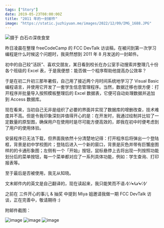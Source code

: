 ```yaml
---
tags: ["Story"]
date: 2019-05-23T08:00:00Z
title: "2011 年的一封邮件"
image: "https://static.juzhiyuan.me/images/2022/12/09/IMG_1688.JPG"
---
```


![摄于 白石の深夜食堂](https://user-images.githubusercontent.com/2106987/155452552-9a9d31c5-67ce-4a71-b057-4c2c03e8af51.png)

昨日凌晨在整理 freeCodeCamp 的 FCC DevTalk 访谈稿，在被问到第一次学习编程是什么时候这个问题时，我突然想到 2011 年 8 月发送的一封邮件。

初中的自己较“活跃”、喜欢交朋友，某日看到校长在办公室手动搜索并整理几十份各个班级的 Excel 表，于是我便想：能否做一个程序帮助他提高办公效率？

于是在初二升初三那年暑假，自己用了接近两个月时间系统地学习了 Visual Basic 编程语言，并使用它开发了一套学生信息管理程序。当然，数据迁移也很方便：打开程序并批量导入按照模板整理后的 Excel 数据表，它便可自动处理数据并追加到 Access 数据库。

现在看来，当初自己无非是组织了必要的界面并实现了数据库的增删改查，技术难度并不高。但是令我印象深刻并值得开心的是：在开发时，我通过绘制并比较了一定数量的原型图，确保用户在使用时是尽可能方便高效的，即我在初中时便考虑到了用户的使用体验。

安装程序已无法下载，但界面我依然十分清楚地记得：打开程序后将弹出一个登陆框，背景是初中学校图片；登陆后进入一个新的窗口，背景是灰色并带有巨蟹座图样的的卡通形象图；左侧有一个「开始」按钮，鼠标悬停上去将出现一列按照功能划分后的菜单按钮，每一个菜单都对应了一系列具体功能，例如：学生查询、打印报表等。

至于最后是否被使用，我无从知晓。

文末邮件内的英文是自己翻译的，现在读起来，我只能笑而不语 ⁄(⁄ ⁄•⁄ω⁄•⁄ ⁄)⁄

之前在 三件开心的事儿 & 抽奖 中提到 Miya 姐邀请我做一期 FCC DevTalk 访谈，正在完善中，敬请期待 :)

附邮件截图：

![image](https://user-images.githubusercontent.com/2106987/155452620-8fdae656-cd9c-4fc8-b907-662edba4092e.png)
![image](https://user-images.githubusercontent.com/2106987/155452630-0ccbb6af-bc99-4377-921d-4ff8128fb6e3.png)
![image](https://user-images.githubusercontent.com/2106987/155452638-96d4b0d4-dac5-4d9a-b7d8-eeec84d52422.png)
